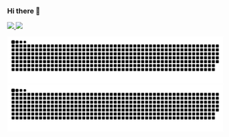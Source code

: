 ### Hi there 👋
<div style="display: inline_block">
  <a href="https://github.com/avillanova">
  <img height="180em" src="https://github-readme-stats-sigma-five.vercel.app/api?username=avillanova&show_icons=true&include_all_commits=true&count_private=true"/>
  <img height="180em" src="https://github-readme-stats-sigma-five.vercel.app/api/top-langs/?username=avillanova&layout=compact&langs_count=16&count_private=true"/>
</div>  
  
![Snake animation](https://github.com/avillanova/avillanova/blob/output/github-contribution-grid-snake.svg#gh-light-mode-only)
![Snake animation](https://github.com/avillanova/avillanova/blob/output/github-contribution-grid-snake-dark.svg#gh-dark-mode-only) 

<!--
**avillanova/avillanova** is a ✨ _special_ ✨ repository because its `README.md` (this file) appears on your GitHub profile.

Here are some ideas to get you started:

- 🔭 I’m currently working on ...
- 🌱 I’m currently learning ...
- 👯 I’m looking to collaborate on ...
- 🤔 I’m looking for help with ...
- 💬 Ask me about ...
- 📫 How to reach me: ...
- 😄 Pronouns: ...
- ⚡ Fun fact: ...
-->
